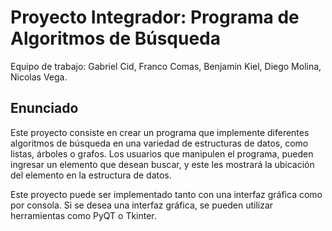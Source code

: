 # **Proyecto Integrador: Programa de Algoritmos de Búsqueda**

Equipo de trabajo: Gabriel Cid, Franco Comas, Benjamin Kiel, Diego Molina, Nicolas Vega.

## **Enunciado**

Este proyecto consiste en crear un programa que implemente diferentes algoritmos de búsqueda en una variedad de estructuras de datos, como listas, árboles o grafos. Los usuarios que manipulen el programa, pueden ingresar un elemento que desean buscar, y este les mostrará la ubicación del elemento en la estructura de datos.

Este proyecto puede ser implementado tanto con una interfaz gráfica como por consola. Si se desea una interfaz gráfica, se pueden utilizar herramientas como PyQT o Tkinter.
